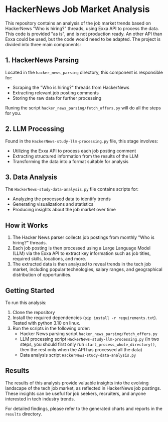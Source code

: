 # HackerNews Job Market Analysis

This repository contains an analysis of the job market trends based on HackerNews "Who is hiring?" threads, using Exxa API to process the data.
This code is provided "as is", and is not production ready. An other API than Exxa could be used, but the code would need to be adapted.
The project is divided into three main components:

## 1. HackerNews Parsing

Located in the `hacker_news_parsing` directory, this component is responsible for:
- Scraping the "Who is hiring?" threads from HackerNews
- Extracting relevant job posting comments
- Storing the raw data for further processing

Runing the script `hacker_news_parsing/fetch_offers.py` will do all the steps for you.

## 2. LLM Processing

Found in the `HackerNews-study-llm-processing.py` file, this stage involves:
- Utilizing the Exxa API to process each job posting comment
- Extracting structured information from the results of the LLM
- Transforming the data into a format suitable for analysis

## 3. Data Analysis

The `HackerNews-study-data-analysis.py` file contains scripts for:
- Analyzing the processed data to identify trends
- Generating visualizations and statistics
- Producing insights about the job market over time

## How it Works

1. The Hacker News parser collects job postings from monthly "Who is hiring?" threads.
2. Each job posting is then processed using a Large Language Model (LLM) via the Exxa API to extract key information such as job titles, required skills, locations, and more.
3. The extracted data is then analyzed to reveal trends in the tech job market, including popular technologies, salary ranges, and geographical distribution of opportunities.

## Getting Started

To run this analysis:

1. Clone the repository
2. Install the required dependencies (`pip install -r requirements.txt`). Tested with python 3.10 on linux.
3. Run the scripts in the following order:
   - Hacker News parsing script `hacker_news_parsing/fetch_offers.py`
   - LLM processing script `HackerNews-study-llm-processing.py` (in two steps, you should first only run `start_process_whole_directory()`, then the rest only when the API has processed all the data)
   - Data analysis script `HackerNews-study-data-analysis.py`

## Results

The results of this analysis provide valuable insights into the evolving landscape of the tech job market, as reflected in HackerNews job postings. These insights can be useful for job seekers, recruiters, and anyone interested in tech industry trends.

For detailed findings, please refer to the generated charts and reports in the `results` directory.
